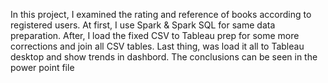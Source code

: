 In this project, I examined the rating and reference of books according to registered users.
At first, I use Spark & Spark SQL for same data preparation.
After, I load the fixed CSV to Tableau prep for some more corrections and join all CSV tables.
Last thing, was load it all to Tableau desktop and show trends in dashbord.
The conclusions can be seen in the power point file
